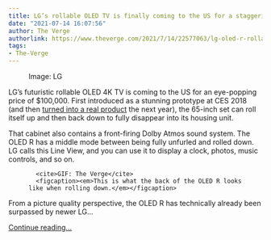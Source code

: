 ```yaml
---
title: LG’s rollable OLED TV is finally coming to the US for a staggering $100,000
date: "2021-07-14 16:07:56"
author: The Verge
authorlink: https://www.theverge.com/2021/7/14/22577063/lg-oled-r-rollable-tv-us-pricing-features-release-date
tags:
- The-Verge
---
```

<figure>
      <img alt="" src="https://cdn.vox-cdn.com/thumbor/0ZMj2BPZ9XNcv2YyQ_8EZJpQWxE=/15x0:794x519/1310x873/cdn.vox-cdn.com/uploads/chorus_image/image/69581247/LGR2.0.gif" />
        <figcaption>Image: LG</figcaption>
    </figure>

  <p id="djPmP4">LG’s futuristic rollable OLED 4K TV is coming to the US for an eye-popping price of $100,000. First introduced as a stunning prototype at CES 2018 (and then <a href="https://www.theverge.com/2019/1/7/18171013/lg-rollable-tv-oled-4k-tv-features-photos-video-release-ces-2019">turned into a real product</a> the next year), the 65-inch set can roll itself up and then back down to fully disappear into its housing unit. </p>
<p id="lQi67S">That cabinet also contains a front-firing Dolby Atmos sound system. The OLED R has a middle mode between being fully unfurled and rolled down. LG calls this Line View, and you can use it to display a clock, photos, music controls, and so on. </p>
  <figure class="e-image">
        
      <cite>GIF: The Verge</cite>
      <figcaption><em>This is what the back of the OLED R looks like when rolling down.</em></figcaption>
  </figure>
<p id="nNvg2F">From a picture quality perspective, the OLED R has technically already been surpassed by newer LG...</p>
  <p>
    <a href="https://www.theverge.com/2021/7/14/22577063/lg-oled-r-rollable-tv-us-pricing-features-release-date">Continue reading&hellip;</a>
  </p>